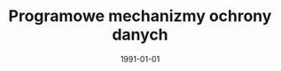 ---
# Documentation: https://wowchemy.com/docs/managing-content/

title: Programowe mechanizmy ochrony danych
subtitle: ''
summary: ''
authors:
- kazienko
tags: []
categories: []
date: '1991-01-01'
lastmod: 2022-10-07T05:46:52Z
featured: false
draft: false

# Featured image
# To use, add an image named `featured.jpg/png` to your page's folder.
# Focal points: Smart, Center, TopLeft, Top, TopRight, Left, Right, BottomLeft, Bottom, BottomRight.
image:
  caption: ''
  focal_point: ''
  preview_only: false

# Projects (optional).
#   Associate this post with one or more of your projects.
#   Simply enter your project's folder or file name without extension.
#   E.g. `projects = ["internal-project"]` references `content/project/deep-learning/index.md`.
#   Otherwise, set `projects = []`.
projects: []
publishDate: '2022-10-07T05:46:51.539403Z'
publication_types:
- '1'
abstract: ''
publication: '*13. Międzynarodowe Sympozjum Naukowe Studentów i Młodych Pracowników
  Nauki. Organizacja i zarządzanie. WSI w Zielonej Górze, Rada Uczelniana ZSP, Zielona
  Góra, 8-12 kwietnia 1991. T. 4. Organizacja systemów produkcyjnych.*'
---